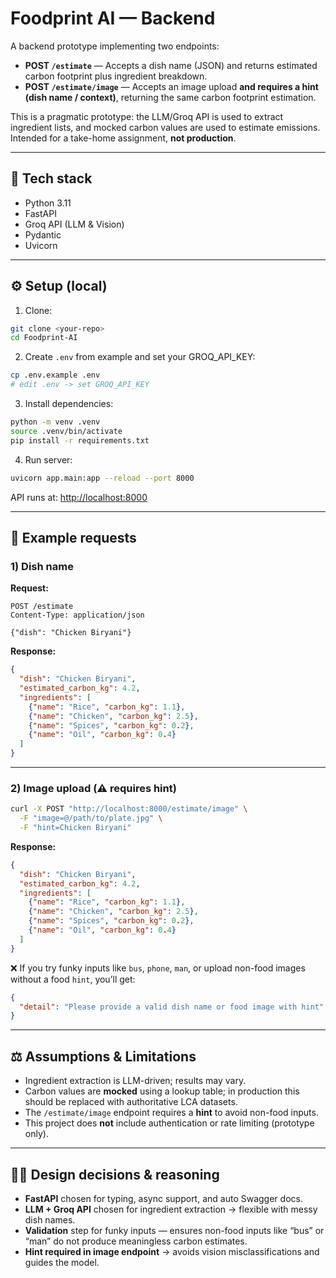 # Foodprint AI — Backend

A backend prototype implementing two endpoints:

* **POST `/estimate`** — Accepts a dish name (JSON) and returns estimated carbon footprint plus ingredient breakdown.
* **POST `/estimate/image`** — Accepts an image upload **and requires a hint (dish name / context)**, returning the same carbon footprint estimation.

This is a pragmatic prototype: the LLM/Groq API is used to extract ingredient lists, and mocked carbon values are used to estimate emissions. Intended for a take-home assignment, **not production**.

---

## 🚀 Tech stack

* Python 3.11
* FastAPI
* Groq API (LLM & Vision)
* Pydantic
* Uvicorn

---

## ⚙️ Setup (local)

1. Clone:

```bash
git clone <your-repo>
cd Foodprint-AI
```

2. Create `.env` from example and set your GROQ\_API\_KEY:

```bash
cp .env.example .env
# edit .env -> set GROQ_API_KEY
```

3. Install dependencies:

```bash
python -m venv .venv
source .venv/bin/activate
pip install -r requirements.txt
```

4. Run server:

```bash
uvicorn app.main:app --reload --port 8000
```

API runs at: [http://localhost:8000](http://localhost:8000)

---

## 📌 Example requests

### 1) Dish name

**Request:**

```http
POST /estimate
Content-Type: application/json

{"dish": "Chicken Biryani"}
```

**Response:**

```json
{
  "dish": "Chicken Biryani",
  "estimated_carbon_kg": 4.2,
  "ingredients": [
    {"name": "Rice", "carbon_kg": 1.1},
    {"name": "Chicken", "carbon_kg": 2.5},
    {"name": "Spices", "carbon_kg": 0.2},
    {"name": "Oil", "carbon_kg": 0.4}
  ]
}
```

---

### 2) Image upload (⚠️ requires hint)

```bash
curl -X POST "http://localhost:8000/estimate/image" \
  -F "image=@/path/to/plate.jpg" \
  -F "hint=Chicken Biryani"
```

**Response:**

```json
{
  "dish": "Chicken Biryani",
  "estimated_carbon_kg": 4.2,
  "ingredients": [
    {"name": "Rice", "carbon_kg": 1.1},
    {"name": "Chicken", "carbon_kg": 2.5},
    {"name": "Spices", "carbon_kg": 0.2},
    {"name": "Oil", "carbon_kg": 0.4}
  ]
}
```

❌ If you try funky inputs like `bus`, `phone`, `man`, or upload non-food images without a food `hint`, you’ll get:

```json
{
  "detail": "Please provide a valid dish name or food image with hint"
}
```

---

## ⚖️ Assumptions & Limitations

* Ingredient extraction is LLM-driven; results may vary.
* Carbon values are **mocked** using a lookup table; in production this should be replaced with authoritative LCA datasets.
* The `/estimate/image` endpoint requires a **hint** to avoid non-food inputs.
* This project does **not** include authentication or rate limiting (prototype only).

---

## 🧑‍💻 Design decisions & reasoning

* **FastAPI** chosen for typing, async support, and auto Swagger docs.
* **LLM + Groq API** chosen for ingredient extraction → flexible with messy dish names.
* **Validation** step for funky inputs — ensures non-food inputs like “bus” or “man” do not produce meaningless carbon estimates.
* **Hint required in image endpoint** → avoids vision misclassifications and guides the model.
